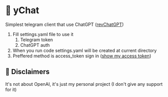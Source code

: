 # 💭 yChat

Simplest telegram client that use ChatGPT ([revChatGPT](https://github.com/acheong08/ChatGPT))

1. Fill settings.yaml file to use it
    1. Telegram token
    2. ChatGPT auth
2. When you run code settings.yaml will be created at current directory
3. Preffered method is access_token sign in ([show my access token](https://chat.openai.com/api/auth/session))


## 🚨 Disclaimers

It's not about OpenAI, it's just my personal project (I don't give any support for it)
